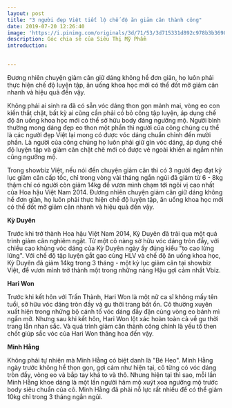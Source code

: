 ```yaml
---
layout: post
title: "3 người đẹp Việt tiết lộ chế độ ăn giảm cân thành công"
date: 2019-07-20 12:26:40
image: 'https://i.pinimg.com/originals/3d/71/53/3d715331d892c978b3b36988acc06e21.jpg'
description: Góc chia sẻ của Siêu Thị Mỹ Phẩm
introduction:

 
---
```



Đương nhiên chuyện giảm cân giữ dáng không hề đơn giản, họ luôn phải thực hiện chế độ luyện tập, ăn uống khoa học mới có thể đốt mỡ giảm cân nhanh và hiệu quả đến vậy.


Không phải ai sinh ra đã có sẵn vóc dáng thon gọn mảnh mai, vòng eo con kiến thắt chặt, bất kỳ ai cũng cần phải có bỏ công tập luyện, áp dụng chế độ ăn uống khoa học mới có thể sở hữu body đáng ngưỡng mộ. Người bình thường mong dáng đẹp eo thon một phần thì người của công chúng cụ thể là các người đẹp Việt lại mong có được vóc dáng chuẩn chỉnh đến mười phần. Là người của công chúng họ luôn phải giữ gìn vóc dáng, áp dụng chế độ luyện tập và giảm cân chặt chẽ mới có được vẻ ngoài khiến ai ngắm nhìn cũng ngưỡng mộ. 

Trong showbiz Việt, nếu nói đến chuyện giảm cân thì có 3 người đẹp đạt kỷ lục giảm cân cấp tốc, chỉ trong vòng vài tháng ngắn ngủi đã giảm từ 6 - 8kg thậm chí có người còn giảm 14kg để vươn mình chạm tới ngôi vị cao nhất của Hoa hậu Việt Nam 2014. Đương nhiên chuyện giảm cân giữ dáng không hề đơn giản, họ luôn phải thực hiện chế độ luyện tập, ăn uống khoa học mới có thể đốt mỡ giảm cân nhanh và hiệu quả đến vậy.

**Kỳ Duyên**

Trước khi trở thành Hoa hậu Việt Nam 2014, Kỳ Duyên đã trải qua một quá trình giảm cân nghiêm ngặt. Từ một cô nàng sở hữu vóc dáng tròn đầy, với chiều cao khủng vóc dáng của Kỳ Duyên ngày ấy đúng kiểu "to cao lừng lững". Với chế độ tập luyện gắt gao cùng HLV và chế độ ăn uống khoa học, Kỳ Duyên đã giảm 14kg trong 3 tháng - một kỷ lục giảm cân tại showbiz Việt, để vươn mình trở thành một trong những nàng Hậu gợi cảm nhất Vbiz.


**Hari Won**

Trước khi kết hôn với Trấn Thành, Hari Won là một nữ ca sĩ không mấy tên tuổi, sở hữu vóc dáng tròn đầy và gu thời trang bất ổn. Cô thường xuyên xuất hiện trong những bộ cánh tố vóc dáng đầy đặn cùng vòng eo bánh mì ngấn mỡ. Nhưng sau khi kết hôn, Hari Won lột xác hoàn toàn cả về gu thời trang lẫn nhan sắc. Và quá trình giảm cân thành công chính là yếu tố then chốt giúp sắc vóc của Hari Won thăng hoa đến vậy.


**Minh Hằng**


Không phải tự nhiên mà Minh Hằng có biệt danh là "Bé Heo". Minh Hằng ngày trước không hề thọn gọn, gợi cảm như hiện tại, cô từng có vóc dáng tròn đầy, vòng eo và bắp tay khá to và thô. Nhưng hiện tại thì sao, mỗi lần Minh Hằng khoe dáng là một lần người hâm mộ xuýt xoa ngưỡng mộ trước body siêu chuẩn của cô. Minh Hằng đã phải nỗ lực rất nhiều để có thể giảm 10kg chỉ trong 3 tháng ngắn ngủi. 


